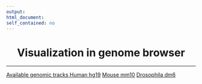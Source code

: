 ```yaml
---
output: 
html_document:
self_contained: no
---
```


<h1 align = center>
Visualization in genome browser
</h1>

<hr/>

<div class="list-group">
  <a href="#" class="list-group-item active">
    Available genomic tracks
  </a>
  <a href="http://180.208.58.19/jbrowse/?data=data/hg19" target="_blank" class="list-group-item">Human hg19</a>
  <a href="http://180.208.58.19/jbrowse/?data=data/mm10" target="_blank" class="list-group-item">Mouse mm10</a>
  <a href="http://180.208.58.19/jbrowse/?data=data/dm6" target="_blank" class="list-group-item">Drosophila dm6</a>
</div>


